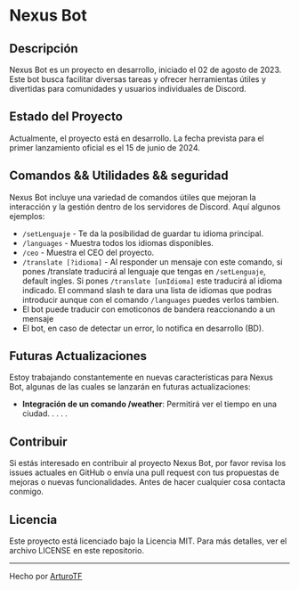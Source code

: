 # Nexus Bot

## Descripción
Nexus Bot es un proyecto en desarrollo, iniciado el 02 de agosto de 2023. Este bot busca facilitar diversas tareas y ofrecer herramientas útiles y divertidas para comunidades y usuarios individuales de Discord.

## Estado del Proyecto
Actualmente, el proyecto está en desarrollo. La fecha prevista para el primer lanzamiento oficial es el 15 de junio de 2024.

## Comandos && Utilidades && seguridad
Nexus Bot incluye una variedad de comandos útiles que mejoran la interacción y la gestión dentro de los servidores de Discord. Aquí algunos ejemplos:

- `/setLenguaje` - Te da la posibilidad de guardar tu idioma principal.
- `/languages` - Muestra todos los idiomas disponibles.
- `/ceo` - Muestra el CEO del proyecto.
- `/translate [?idioma]` - Al responder un mensaje con este comando, si pones /translate traducirá al lenguaje que tengas en `/setLenguaje`, default ingles. Si pones `/translate [unIdioma]` este traducirá al idioma indicado. El command slash te dara una lista de idiomas que podras introducir aunque con el comando `/languages` puedes verlos tambien.
- El bot puede traducir con emoticonos de bandera reaccionando a un mensaje
- El bot, en caso de detectar un error, lo notifica en desarrollo (BD).

## Futuras Actualizaciones
Estoy trabajando constantemente en nuevas características para Nexus Bot, algunas de las cuales se lanzarán en futuras actualizaciones:

- **Integración de un comando /weather**: Permitirá ver el tiempo en una ciudad.
.
.
.
.
## Contribuir
Si estás interesado en contribuir al proyecto Nexus Bot, por favor revisa los issues actuales en GitHub o envía una pull request con tus propuestas de mejoras o nuevas funcionalidades. Antes de hacer cualquier cosa contacta conmigo.

## Licencia
Este proyecto está licenciado bajo la Licencia MIT. Para más detalles, ver el archivo LICENSE en este repositorio.

---

Hecho por [ArturoTF](mailto:arturotroyano@gmail.com)

